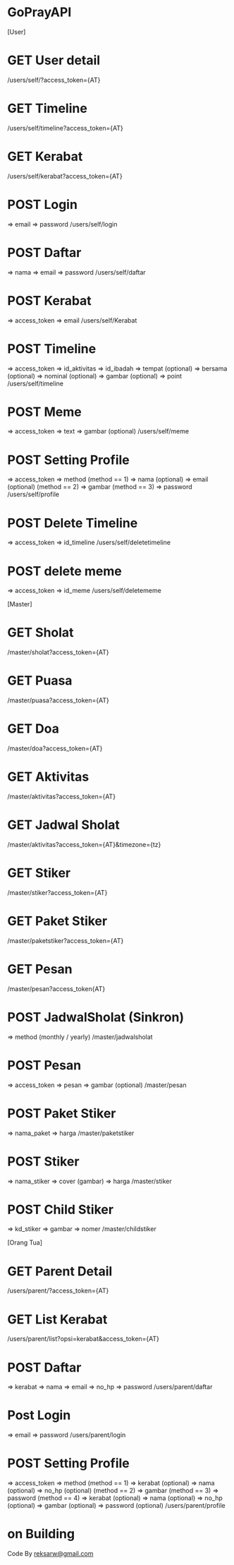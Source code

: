 # GoPrayAPI

[User]
# GET User detail
/users/self/?access_token={AT}

# GET Timeline
/users/self/timeline?access_token={AT}

# GET Kerabat
/users/self/kerabat?access_token={AT}

# POST Login
=> email
=> password
/users/self/login

# POST Daftar
=> nama
=> email
=> password
/users/self/daftar

# POST Kerabat
=> access_token
=> email
/users/self/Kerabat

# POST Timeline
=> access_token
=> id_aktivitas
=> id_ibadah
=> tempat (optional)
=> bersama (optional)
=> nominal (optional)
=> gambar (optional)
=> point
/users/self/timeline

# POST Meme
=> access_token
=> text
=> gambar (optional)
/users/self/meme

# POST Setting Profile
=> access_token
=> method
(method == 1)
=> nama (optional)
=> email (optional)
(method == 2)
=> gambar
(method == 3)
=> password
/users/self/profile

# POST Delete Timeline
=> access_token
=> id_timeline
/users/self/deletetimeline

# POST delete meme
=> access_token
=> id_meme
/users/self/deletememe

[Master]
# GET Sholat
/master/sholat?access_token={AT}

# GET Puasa
/master/puasa?access_token={AT}

# GET Doa
/master/doa?access_token={AT}

# GET Aktivitas
/master/aktivitas?access_token={AT}

# GET Jadwal Sholat
/master/aktivitas?access_token={AT}&timezone={tz}

# GET Stiker
/master/stiker?access_token={AT}

# GET Paket Stiker
/master/paketstiker?access_token={AT}

# GET Pesan
/master/pesan?access_token{AT}

# POST JadwalSholat (Sinkron)
=> method (monthly / yearly)
/master/jadwalsholat

# POST Pesan
=> access_token
=> pesan 
=> gambar (optional)
/master/pesan

# POST Paket Stiker
=> nama_paket
=> harga
/master/paketstiker

# POST Stiker
=> nama_stiker
=> cover (gambar)
=> harga
/master/stiker

# POST Child Stiker
=> kd_stiker
=> gambar
=> nomer
/master/childstiker

[Orang Tua]
# GET Parent Detail 
/users/parent/?access_token={AT}

# GET List Kerabat
/users/parent/list?opsi=kerabat&access_token={AT}

# POST Daftar
=> kerabat
=> nama
=> email
=> no_hp
=> password
/users/parent/daftar

# Post Login
=> email
=> password
/users/parent/login

# POST Setting Profile
=> access_token
=> method
(method == 1)
=> kerabat (optional)
=> nama (optional)
=> no_hp (optional)
(method == 2)
=> gambar 
(method == 3)
=> password
(method == 4)
=> kerabat (optional)
=> nama (optional)
=> no_hp (optional)
=> gambar (optional)
=> password (optional)
/users/parent/profile

# on Building

Code By reksarw@gmail.com